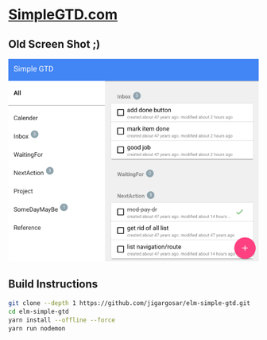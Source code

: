 <!--
[![Build Status](https://travis-ci.org/jigargosar/elm-simple-gtd.svg?branch=master)](https://travis-ci.org/jigargosar/elm-simple-gtd)
-->
# **[SimpleGTD.com](https://simplegtd.com/)**

## Old Screen Shot ;)

![Alt Demo](./demo.gif)


## Build Instructions

```bash
git clone --depth 1 https://github.com/jigargosar/elm-simple-gtd.git
cd elm-simple-gtd
yarn install --offline --force 
yarn run nodemon
```
